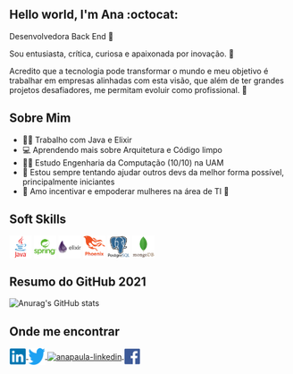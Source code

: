 ## Hello world, I'm Ana :octocat:	


Desenvolvedora Back End :robot:	

Sou entusiasta, crítica, curiosa e apaixonada por inovação. :purple_heart:	 

Acredito que a tecnologia pode transformar o mundo e meu objetivo é trabalhar em empresas alinhadas com esta visão, que além de ter grandes projetos desafiadores, me permitam evoluir como profissional.	:rocket:	


Sobre Mim
------



  - :woman_technologist: Trabalho com Java e Elixir
  - :computer: Aprendendo mais sobre Arquitetura e Código limpo
  - :student:	Estudo Engenharia da Computação (10/10) na UAM
  - :purple_heart: Estou sempre tentando ajudar outros devs da melhor forma possível, principalmente iniciantes
  - :two_women_holding_hands: Amo incentivar e empoderar mulheres na área de TI :sunflower:	
  

Soft Skills
------

  <img align="center" alt="anapaula" height="40" width="40" src="https://raw.githubusercontent.com/devicons/devicon/master/icons/java/java-original-wordmark.svg" style="max-width:50%"> <img align="center" alt="anapaula" height="40" width="40" src="https://raw.githubusercontent.com/devicons/devicon/master/icons/spring/spring-original-wordmark.svg" style="max-width:50%"> <img align="center" alt="anapaula" height="40" width="40" src="https://raw.githubusercontent.com/devicons/devicon/master/icons/elixir/elixir-original-wordmark.svg" style="max-width:50%"> <img align="center" alt="anapaula" height="40" width="40" src="https://raw.githubusercontent.com/devicons/devicon/master/icons/phoenix/phoenix-original-wordmark.svg" style="max-width:50%"> <img align="center" alt="anapaula" height="40" width="40" src="https://raw.githubusercontent.com/devicons/devicon/master/icons/postgresql/postgresql-original-wordmark.svg" style="max-width:50%"> <img align="center" alt="anapaula" height="40" width="40" src="https://raw.githubusercontent.com/devicons/devicon/master/icons/mongodb/mongodb-original-wordmark.svg">

Resumo do GitHub 2021
------

![Anurag's GitHub stats](https://github-readme-stats.vercel.app/api?username=AnaPaulaSouza&show_icons=true&theme=radical)


Onde me encontrar
------
  <a href="https://www.linkedin.com/in/ana-paula-souza-815456104/" target="_blank">
  <img align="center" alt="anapaula-linkedin" height="30" width="30" src="https://raw.githubusercontent.com/devicons/devicon/master/icons/linkedin/linkedin-original.svg" style="max-width:100%"
  </a>
  
  <a href="https://twitter.com/Anap_ssouza" target="_blank">
  <img align="center" alt="anapaula-linkedin" height="30" width="30" src="https://raw.githubusercontent.com/devicons/devicon/master/icons/twitter/twitter-original.svg" style="max-width:100%"
  </a>
  
  <a href="https://www.instagram.com/ana_ssouza/" target="_blank">
  <img align="center" alt="anapaula-linkedin" height="30" width="30" src="https://www.termineseusestudos.com.br/wp-content/uploads/2020/01/Instagram-%C3%ADcone.png" style="max-width:100%"
  </a>
  
  <a href="https://www.facebook.com/AnaPdSS97/" target="_blank">
  <img align="center" alt="anapaula-linkedin" height="30" width="30" src="https://raw.githubusercontent.com/devicons/devicon/master/icons/facebook/facebook-original.svg" style="max-width:100%"
  </a>


<!--
**AnaPaulaSouza/AnaPaulaSouza** is a ✨ _special_ ✨ repository because its `README.md` (this file) appears on your GitHub profile.

Here aresome ideas to get you started:

- 🔭 I’m currently working on ...
- 🌱 I’m currently learning ...
- 👯 I’m looking to collaborate on ...
- 🤔 I’m looking for help with ...
- 💬 Ask me about ...
- 📫 How to reach me: ...
- 😄 Pronouns: ...
- ⚡ Fun fact: ...
-->
